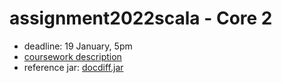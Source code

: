 # assignment2022scala - Core 2

* deadline: 19 January, 5pm
* [coursework description](https://nms.kcl.ac.uk/christian.urban/core_cw02.pdf)
* reference jar:
    [docdiff.jar](https://nms.kcl.ac.uk/christian.urban/docdiff.jar)